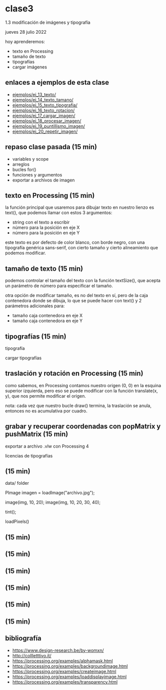 # clase3

1.3 modificación de imágenes y tipografía

jueves 28 julio 2022

hoy aprenderemos:

- texto en Processing
- tamaño de texto
- tipografías
- cargar imágenes

## enlaces a ejemplos de esta clase

- [ejemplos/ej_13_texto/](./ejemplos/ej_13_texto/)
- [ejemplos/ej_14_texto_tamano/](./ejemplos/ej_14_texto_tamano/)
- [ejemplos/ej_15_texto_tipografia/](./ejemplos/ej_15_texto_tipografia/)
- [ejemplos/ej_16_texto_rotacion/](./ejemplos/ej_16_texto_rotacion/)
- [ejemplos/ej_17_cargar_imagen/](./ejemplos/ej_17_cargar_imagen/)
- [ejemplos/ej_18_procesar_imagen/](./ejemplos/ej_18_procesar_imagen/)
- [ejemplos/ej_19_puntillismo_imagen/](./ejemplos/ej_19_puntillismo_imagen/)
- [ejemplos/ej_20_repetir_imagen/](./ejemplos/ej_20_repetir_imagen/)

## repaso clase pasada (15 min)

- variables y scope
- arreglos
- bucles for()
- funciones y argumentos
- exportar a archivos de imagen

## texto en Processing (15 min)

la función principal que usaremos para dibujar texto en nuestro lienzo es text(), que podemos llamar con estos 3 argumentos:

- string con el texto a escribir
- número para la posición en eje X
- número para la posición en eje Y

este texto es por defecto de color blanco, con borde negro, con una tipografía genérica sans-serif, con cierto tamaño y cierto alineamiento que podemos modificar.

## tamaño de texto (15 min)

podemos controlar el tamaño del texto con la función textSize(), que acepta un parámetro de número para especificar el tamaño.

otra opción de modificar tamaño, es no del texto en sí, pero de la caja contenedora donde se dibuja, lo que se puede hacer con text() y 2 parámetros adicionales para:

- tamaño caja contenedora en eje X
- tamaño caja contenedora en eje Y

## tipografías (15 min)

tipografía

cargar tipografías

## traslación y rotación en Processing (15 min)

como sabemos, en Processing contamos nuestro origen (0, 0) en la esquina superior izquierda, pero eso se puede modificar con la función translate(x, y), que nos permite modificar el origen.

nota: cada vez que nuestro bucle draw() termina, la traslación se anula, entonces no es acumulativa por cuadro.

## grabar y recuperar coordenadas con popMatrix y pushMatrix (15 min)

exportar a archivo .vlw con Processing 4

licencias de tipografías

## (15 min)

data/ folder

PImage imagen = loadImage("archivo.jpg");

image(img, 10, 20);
image(img, 10, 20, 30, 40);

tint();

loadPixels()

## (15 min)

## (15 min)

## (15 min)

## (15 min)

## (15 min)

## (15 min)

## bibliografía

- https://www.design-research.be/by-womxn/
- http://collletttivo.it/
- https://processing.org/examples/alphamask.html
- https://processing.org/examples/backgroundimage.html
- https://processing.org/examples/createimage.html
- https://processing.org/examples/loaddisplayimage.html
- https://processing.org/examples/transparency.html
